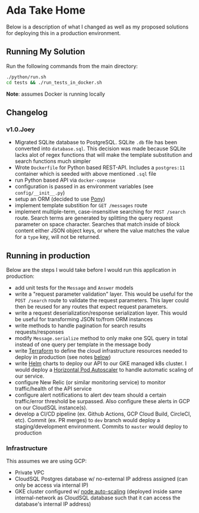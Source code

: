 # Ada Take Home

Below is a description of what I changed as well as my proposed solutions for deploying this in a production environment.

## Running My Solution
Run the following commands from the main directory:
```bash
./python/run.sh
cd tests && ./run_tests_in_docker.sh
```
**Note**: assumes Docker is running locally

## Changelog
### v1.0.Joey
- Migrated SQLite database to PostgreSQL. SQLite `.db` file has been converted into `database.sql`. This decision was made because SQLite lacks alot of regex functions that will make the template substitution and search functions much simpler
- Wrote `Dockerfile` for Python based REST-API. Includes a `postgres:11` container which is seeded with above mentioned `.sql` file
- run Python based API via `docker-compose`
- configuration is passed in as environment variables (see `config/__init__.py`)
- setup an ORM (decided to use [Pony](https://docs.ponyorm.org/toc.html))
- implement template substition for `GET /messages` route
- implement multiple-term, case-insensitive searching for `POST /search` route. Search terms are generated by splitting the query request parameter on space character. Searches that match inside of block content either JSON object keys, or where the value matches the value for a `type` key, will not be returned.

## Running in production
Below are the steps I would take before I would run this application in production:
- add unit tests for the `Message` and `Answer` models
- write a "request parameter validation" layer. This would be useful for the `POST /search` route to validate the request parameters. This layer could then be reused for any routes that expect request parameters.
- write a request deserialization/response serialization layer. This would be useful for transforming JSON to/from ORM instances
- write methods to handle pagination for search results requests/responses
- modify `Message.serialize` method to only make one SQL query in total instead of one query per template in the message body
- write [Terraform](https://www.terraform.io/) to define the cloud infrastructure resources needed to deploy in production (see notes [below](###infrastructure))
- write [Helm](https://helm.sh/) charts to deploy our API to our GKE managed k8s cluster. I would deploy a [Horizontal Pod Autoscaler](https://kubernetes.io/docs/tasks/run-application/horizontal-pod-autoscale/) to handle automatic scaling of our service.
- configure New Relic (or similar monitoring service) to monitor traffic/health of the API service
- configure alert notifications to alert dev team should a certain traffic/error threshold be surpassed. Also configure these alerts in GCP on our CloudSQL instance(s).
- develop a CI/CD pipeline (ex. Github Actions, GCP Cloud Build, CircleCI, etc). Commit (ex. PR merges) to `dev` branch would deploy a staging/development environment. Commits to `master` would deploy to production

### Infrastructure
This assumes we are using GCP:
- Private VPC
- CloudSQL Postgres database w/ no-external IP address assigned (can only be access via internal IP)
- GKE cluster configured w/ [node auto-scaling](https://cloud.google.com/kubernetes-engine/docs/concepts/cluster-autoscaler) (deployed inside same internal-network as CloudSQL database such that it can access the database's internal IP address)
